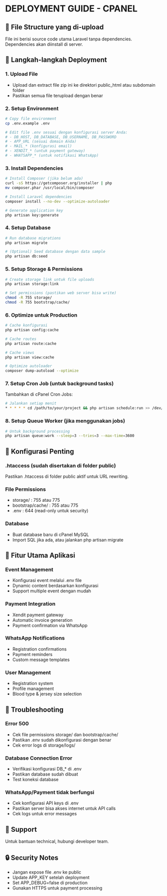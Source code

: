 # DEPLOYMENT GUIDE - CPANEL

## 📁 File Structure yang di-upload
File ini berisi source code utama Laravel tanpa dependencies. Dependencies akan diinstall di server.

## 🚀 Langkah-langkah Deployment

### 1. Upload File
- Upload dan extract file zip ini ke direktori public_html atau subdomain folder
- Pastikan semua file terupload dengan benar

### 2. Setup Environment
```bash
# Copy file environment
cp .env.example .env

# Edit file .env sesuai dengan konfigurasi server Anda:
# - DB_HOST, DB_DATABASE, DB_USERNAME, DB_PASSWORD
# - APP_URL (sesuai domain Anda)
# - MAIL_* (konfigurasi email)
# - XENDIT_* (untuk payment gateway)
# - WHATSAPP_* (untuk notifikasi WhatsApp)
```

### 3. Install Dependencies
```bash
# Install Composer (jika belum ada)
curl -sS https://getcomposer.org/installer | php
mv composer.phar /usr/local/bin/composer

# Install Laravel dependencies
composer install --no-dev --optimize-autoloader

# Generate application key
php artisan key:generate
```

### 4. Setup Database
```bash
# Run database migrations
php artisan migrate

# (Optional) Seed database dengan data sample
php artisan db:seed
```

### 5. Setup Storage & Permissions
```bash
# Create storage link untuk file uploads
php artisan storage:link

# Set permissions (pastikan web server bisa write)
chmod -R 755 storage/
chmod -R 755 bootstrap/cache/
```

### 6. Optimize untuk Production
```bash
# Cache konfigurasi
php artisan config:cache

# Cache routes
php artisan route:cache

# Cache views
php artisan view:cache

# Optimize autoloader
composer dump-autoload --optimize
```

### 7. Setup Cron Job (untuk background tasks)
Tambahkan di cPanel Cron Jobs:
```bash
# Jalankan setiap menit
* * * * * cd /path/to/your/project && php artisan schedule:run >> /dev/null 2>&1
```

### 8. Setup Queue Worker (jika menggunakan jobs)
```bash
# Untuk background processing
php artisan queue:work --sleep=3 --tries=3 --max-time=3600
```

## 🔧 Konfigurasi Penting

### .htaccess (sudah disertakan di folder public)
Pastikan .htaccess di folder public aktif untuk URL rewriting.

### File Permissions
- storage/ : 755 atau 775
- bootstrap/cache/ : 755 atau 775
- .env : 644 (read-only untuk security)

### Database
- Buat database baru di cPanel MySQL
- Import SQL jika ada, atau jalankan php artisan migrate

## 📱 Fitur Utama Aplikasi

### Event Management
- Konfigurasi event melalui .env file
- Dynamic content berdasarkan konfigurasi
- Support multiple event dengan mudah

### Payment Integration
- Xendit payment gateway
- Automatic invoice generation
- Payment confirmation via WhatsApp

### WhatsApp Notifications
- Registration confirmations
- Payment reminders
- Custom message templates

### User Management
- Registration system
- Profile management
- Blood type & jersey size selection

## 🔧 Troubleshooting

### Error 500
- Cek file permissions storage/ dan bootstrap/cache/
- Pastikan .env sudah dikonfigurasi dengan benar
- Cek error logs di storage/logs/

### Database Connection Error
- Verifikasi konfigurasi DB_* di .env
- Pastikan database sudah dibuat
- Test koneksi database

### WhatsApp/Payment tidak berfungsi
- Cek konfigurasi API keys di .env
- Pastikan server bisa akses internet untuk API calls
- Cek logs untuk error messages

## 📧 Support
Untuk bantuan technical, hubungi developer team.

## 🔒 Security Notes
- Jangan expose file .env ke public
- Update APP_KEY setelah deployment
- Set APP_DEBUG=false di production
- Gunakan HTTPS untuk payment processing